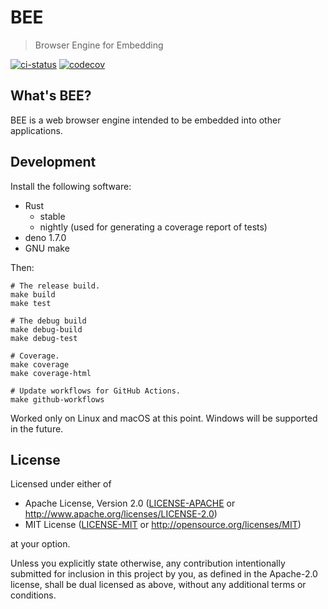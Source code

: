 # BEE

> Browser Engine for Embedding

[![ci-status](https://github.com/bee-browser/prototype/workflows/CI/badge.svg)](https://github.com/bee-browser/prototype/actions?workflow=CI)
[![codecov](https://codecov.io/gh/bee-browser/prototype/branch/master/graph/badge.svg?token=ZU1I8W30M9)](https://codecov.io/gh/bee-browser/prototype)

## What's BEE?

BEE is a web browser engine intended to be embedded into other applications.

## Development

Install the following software:

* Rust
  * stable
  * nightly (used for generating a coverage report of tests)
* deno 1.7.0
* GNU make

Then:

```shell
# The release build.
make build
make test

# The debug build
make debug-build
make debug-test

# Coverage.
make coverage
make coverage-html

# Update workflows for GitHub Actions.
make github-workflows
```

Worked only on Linux and macOS at this point.  Windows will be supported in the future.

## License

Licensed under either of

* Apache License, Version 2.0
  ([LICENSE-APACHE] or http://www.apache.org/licenses/LICENSE-2.0)
* MIT License
  ([LICENSE-MIT] or http://opensource.org/licenses/MIT)

at your option.

Unless you explicitly state otherwise, any contribution intentionally submitted
for inclusion in this project by you, as defined in the Apache-2.0 license,
shall be dual licensed as above, without any additional terms or conditions.

[LICENSE-APACHE]: ./LICENSE-APACHE
[LICENSE-MIT]: ./LICENSE-MIT
